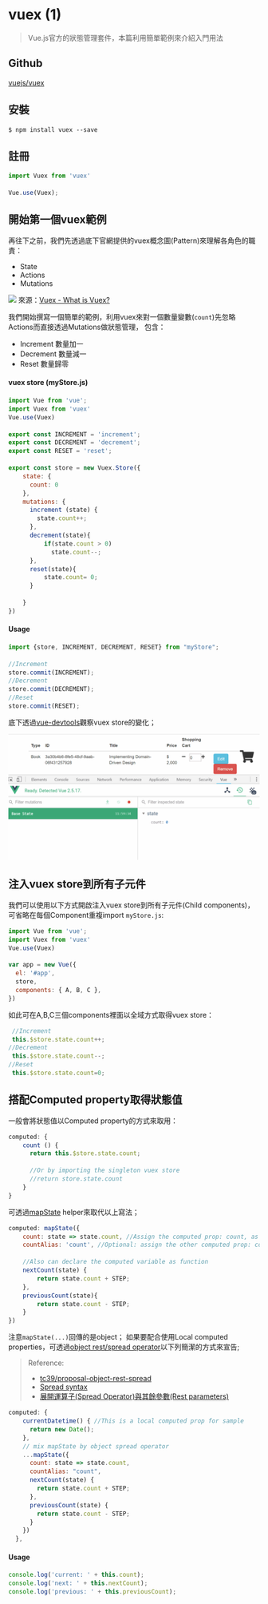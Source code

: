 # vuex (1)

> Vue.js官方的狀態管理套件，本篇利用簡單範例來介紹入門用法

## Github

[vuejs/vuex](https://github.com/vuejs/vuex)


## 安裝

```
$ npm install vuex --save
```

## 註冊

```javascript
import Vuex from 'vuex'

Vue.use(Vuex);
```

## 開始第一個vuex範例

再往下之前，我們先透過底下官網提供的vuex概念圖(Pattern)來理解各角色的職責：

* State
* Actions
* Mutations

![](https://vuex.vuejs.org/vuex.png)
來源：[Vuex - What is Vuex?](https://vuex.vuejs.org/#what-is-vuex)

我們開始撰寫一個簡單的範例，利用vuex來對一個數量變數(`count`)先忽略Actions而直接透過Mutations做狀態管理，
包含：
* Increment 數量加一 
* Decrement 數量減一
* Reset 數量歸零


#### vuex store (myStore.js)

```javascript
import Vue from 'vue';
import Vuex from 'vuex'
Vue.use(Vuex)

export const INCREMENT = 'increment';
export const DECREMENT = 'decrement';
export const RESET = 'reset';

export const store = new Vuex.Store({
    state: {
      count: 0
    },
    mutations: {
      increment (state) {
        state.count++;
      },
      decrement(state){
          if(state.count > 0)
            state.count--;
      },
      reset(state){
          state.count= 0;
      }

    }
})
```

#### Usage 

```javascript
import {store, INCREMENT, DECREMENT, RESET} from "myStore";

//Increment
store.commit(INCREMENT);
//Decrement
store.commit(DECREMENT);
//Reset
store.commit(RESET);
```

底下透過[vue-devtools](https://github.com/vuejs/vue-devtools)觀察vuex store的變化；


![](assets/demo1.gif)


## 注入vuex store到所有子元件


我們可以使用以下方式開啟注入vuex store到所有子元件(Child components)，可省略在每個Component重複import `myStore.js`:

```javascript
import Vue from 'vue';
import Vuex from 'vuex'
Vue.use(Vuex)

var app = new Vue({
  el: '#app',
  store,
  components: { A, B, C },
})
```

如此可在A,B,C三個components裡面以全域方式取得vuex store：

```javascript
 //Increment
 this.$store.state.count++;
//Decrement
 this.$store.state.count--;
//Reset
 this.$store.state.count=0;
```


## 搭配Computed property取得狀態值

一般會將狀態值以Computed property的方式來取用：

```javascript
computed: {
    count () {
      return this.$store.state.count;
      
      //Or by importing the singleton vuex store
      //return store.state.count
    }
}
```

可透過[mapState](https://vuex.vuejs.org/guide/state.html#the-mapstate-helper) helper來取代以上寫法；

```javascript
computed: mapState({
    count: state => state.count, //Assign the computed prop: count, as state.count
    countAlias: 'count', //Optional: assign the other computed prop: countAlias, which is as same as "count"
    
    //Also can declare the computed variable as function
    nextCount(state) { 
        return state.count + STEP;
    },
    previousCount(state){
        return state.count - STEP;
    }
})
```

注意`mapState(...)`回傳的是object； 如果要配合使用Local computed properties，可透過[object rest/spread operator](https://tc39.github.io/proposal-object-rest-spread/)以下列簡潔的方式來宣告;

> Reference:
> - [tc39/proposal-object-rest-spread](https://github.com/tc39/proposal-object-rest-spread)
> - [Spread syntax](https://developer.mozilla.org/en-US/docs/Web/JavaScript/Reference/Operators/Spread_syntax)
> - [展開運算子(Spread Operator)與其餘參數(Rest parameters)](http://eddychang.me/blog/16-javascript/45-spread-operator-rest-parameters.html)


```javascript
computed: {
    currentDatetime() { //This is a local computed prop for sample
      return new Date();
    },
    // mix mapState by object spread operator
    ...mapState({
      count: state => state.count,
      countAlias: "count",
      nextCount(state) {
        return state.count + STEP;
      },
      previousCount(state) {
        return state.count - STEP;
      }
    })
  },
```


#### Usage 

```javascript
console.log('current: ' + this.count);
console.log('next: ' + this.nextCount);
console.log('previous: ' + this.previousCount);
```

